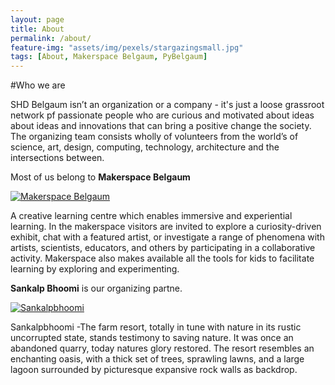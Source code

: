 ```yaml
---
layout: page
title: About
permalink: /about/
feature-img: "assets/img/pexels/stargazingsmall.jpg"
tags: [About, Makerspace Belgaum, PyBelgaum]
---
```


#Who we are

SHD Belgaum isn’t an organization or a company - it's just a loose grassroot network pf passionate people who are curious and motivated about ideas about ideas and innovations that can bring a positive change the society. The organizing team consists wholly of volunteers from the world’s of science, art, design, computing, technology, architecture and the intersections between.

Most of us belong to **Makerspace Belgaum** 
<p>
 <a href=""><img src="{{site.baseurl}}/assets/img/msblogo.jpg" alt="Makerspace Belgaum" ></a>
</p>

A creative learning centre which enables immersive and experiential learning.  In the makerspace visitors are invited to explore a curiosity-driven exhibit, chat with a featured artist, or investigate a range of phenomena with artists, scientists, educators, and others by participating in a collaborative activity. Makerspace also makes available all the tools for kids to facilitate learning by exploring and experimenting.
    
     
**Sankalp Bhoomi** is our organizing partne.
<p>
 <a href="http://sankalphospitality.in" target="_blank" ><img src="{{site.baseurl}}/assets/img/sankalpbhoomi.jpg" alt="Sankalpbhoomi"></a>
</P> 
Sankalpbhoomi -The farm resort, totally in tune with nature in its rustic	uncorrupted state, stands testimony to	saving nature. It was once an abandoned 	quarry, today	natures 	glory restored. The resort resembles an enchanting oasis, with a thick set of trees, sprawling lawns, and a large lagoon surrounded by picturesque expansive rock walls as backdrop. 
